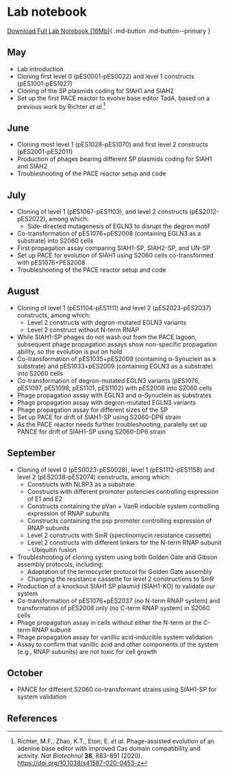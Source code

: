 # Lab notebook
[Download Full Lab Notebook (16Mb)](https://idec-teams.github.io/2024_Evolution_Suisse/files/lab_notebook_iDEC.pdf){ .md-button .md-button--primary }
## May
+ Lab introduction
+ Cloning first level 0 (pES0001-pES0022) and level 1 constructs (pES1001-pES1027)
+ Cloning of the SP plasmids coding for SIAH1 and SIAH2
+ Set up the first PACE reactor to evolve base editor TadA, based on a previous work by Richter _et al._[^1]

## June
+ Cloning most level 1 (pES1028-pES1070) and first level 2 constructs (pES2001-pES2011)
+ Production of phages bearing different SP plasmids coding for SIAH1 and SIAH2
+ Troubleshooting of the PACE reactor setup and code

## July
+ Cloning of level 1 (pES1067-pES1103), and level 2 constructs (pES2012-pES2022), among which:
  + Side-directed mutagenesis of EGLN3 to disrupt the degron motif
+ Co-transformation of pES1076+pES2008 (containing EGLN3 as a substrate) into S2060 cells
+ First propagation assay comparing SIAH1-SP, SIAH2-SP, and UN-SP
+ Set up PACE for evolution of SIAH1 using S2060 cells co-transformed with pES1076+PES2008
+ Troubleshooting of the PACE reactor setup and code

## August
+ Cloning of level 1 (pES1104-pES1111) and level 2 (pES2023-pES2037) constructs, among which:
  + Level 2 constructs with degron-mutated EGLN3 variants
  + Level 2 construct without N-term RNAP
+ While SIAH1-SP phages do not wash out from the PACE lagoon, subsequent phage propagation assays show non-specific propagation ability, so the evolution is put on hold
+ Co-transformation of pES1035+pES2009 (containing α-Synuclein as a substrate) and pES1033+pES2009 (containing EGLN3 as a substrate) into S2060 cells
+ Co-transformation of degron-mutated EGLN3 variants (pES1076, pES1097, pES1098, pES1101, pES1102) with pES2008 into S2060 cells
+ Phage propagation assay with EGLN3 and α-Synuclein as substrates
+ Phage propagation assay with degron-mutated EGLN3 variants
+ Phage propagation assay for different sizes of the SP
+ Set up PACE for drift of SIAH1-SP using S2060-DP6 strain
+ As the PACE reactor needs further troubleshooting, paralelly set up PANCE for drift of SIAH1-SP using S2060-DP6 strain

## September
+ Cloning of level 0 (pES0023-pES0028), level 1 (pES1112-pES1158) and level 2 (pES2038-pES2074) constructs, among which:
  + Constructs with NLRP3 as a substrate
  + Constructs with different promoter potencies controlling expression of E1 and E2
  + Constructs containing the pVan + VanR inducible system controlling expression of RNAP subunits
  + Constructs containing the psp promoter controlling expression of RNAP subunits
  + Level 2 constructs with SmR (spectinomycin resistance cassette)
  + Level 2 constructs with different linkers for the N-term RNAP subunit - Ubiquitin fusion
+ Troubleshooting of cloning system using both Golden Gate and Gibson assembly protocols, including:
  + Adaptation of the termocycler protocol for Golden Gate assembly
  + Changing the resistance cassette for level 2 constructions to SmR
+ Production of a knockout SIAH1 SP plasmid (SIAH1-KO) to validate our system
+ Co-transformation of pES1076+pES2037 (no N-term RNAP system) and transformation of pES2008 only (no C-term RNAP system) in S2060 cells
+ Phage propagation assay in cells without either the N-term or the C-term RNAP subunit
+ Phage propagation assay for vanillic acid-inducible system validation
+ Assay to confirm that vanillic acid and other components of the system (e.g., RNAP subunits) are not toxic for cell growth

## October
+ PANCE for different S2060 co-transformant strains using SIAH1-SP for system validation



## References
[^1]: Richter, M.F., Zhao, K.T., Eton, E. _et al._ Phage-assisted evolution of an adenine base editor with improved Cas domain compatibility and activity. _Nat Biotechnol_ **38**, 883–891 (2020). https://doi.org/10.1038/s41587-020-0453-z
